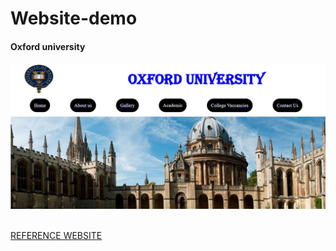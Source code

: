 # Website-demo
<h4> Oxford university</h4>
<img src="https://github.com/ichhakumari/Oxford-clone_website/blob/main/out1.jpg">
<img src="">


<a href="https://www.ox.ac.uk/about/organisation">REFERENCE WEBSITE</a>


